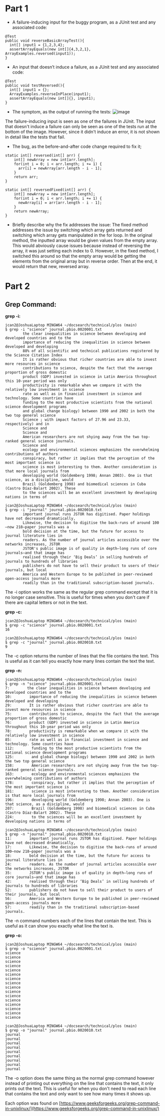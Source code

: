 # Part 1

* A failure-inducing input for the buggy program, as a JUnit test and any associated code:
```
@Test
public void reverseBasicArrayTest(){
  int[] input1 = {1,2,3,4};
  assertArrayEquals(new int[]{4,3,2,1}, ArrayExamples.reversed(input1));
}
```
* An input that doesn’t induce a failure, as a JUnit test and any associated code:
```
@Test
public void testReversed(){
  int[] input1 = {};
  ArrayExamples.reverseInPlace(input1);
  assertArrayEquals(new int[]{}, input1);
}
```
* The symptom, as the output of running the tests:
![image](https://github.com/JoshCaneday/cse15l-lab-reports/assets/146874169/43d0566e-d85e-48be-80e5-056fa5a905df)

The failure-inducing input is seen as one of the failures in JUnit. The input that doesn't induce a failure can only be seen as one of the tests run at the bottom of the image. However, since it didn't induce an error, it is not shown in detail like the tests that fail.
* The bug, as the before-and-after code change required to fix it;
```
static int[] reversed(int[] arr) {
    int[] newArray = new int[arr.length];
    for(int i = 0; i < arr.length; i += 1) {
      arr[i] = newArray[arr.length - i - 1];
    }
    return arr;
}
```

```
static int[] reversedFixed(int[] arr) {
    int[] newArray = new int[arr.length];
    for(int i = 0; i < arr.length; i += 1) {
      newArray[i] = arr[arr.length - i - 1];
    }
    return newArray;
}
```
* Briefly describe why the fix addresses the issue:
  The fixed method addresses the issue by switching which array gets returned and switching which array gets manipulated in the for loop. In the original method, the inputted array would be given values from the empty array. This would abviously cause issues because instead of reversing the array, it was just setting each index to 0. However, in the fixed method, I switched this around so that the empty array would be getting the elements from the original array but in reverse order. Then at the end, it would return that new, reversed array.

# Part 2

## Grep Command:

**grep -i:**

```
jcan2@JoshuaLaptop MINGW64 ~/docsearch/technical/plos (main)
$ grep -i "science" journal.pbio.0020001.txt
        the clear inequalities in science between developing and developed countries and to the
        importance of reducing the inequalities in science between developed and developing
        88% of all scientific and technical publications registered by the Science Citation Index
        It is rather obvious that richer countries are able to invest more resources in science
        contributions to science, despite the fact that the average proportion of gross domestic
        product (GDP) invested in science in Latin America throughout this 10-year period was only
        productivity is remarkable when we compare it with the relatively low investment in science
        rate as well as in financial investment in science and technology. Some countries have
        funding to the most productive scientists from the national science development programs
        and global change biology) between 1990 and 2002 in both the two top general science
        Science ; with impact factors of 27.96 and 23.33, respectively) and in
        Science and
        Science and
        American researchers are not shying away from the two top-ranked general science journals.
        Science and
        ecology and environmental sciences emphasizes the overwhelming contributions of authors
        conspiracy, but rather it implies that the perception of the most important science is
        science is most interesting to them. Another consideration is that more local journals from
        developing world (Goldemberg 1998; Annan 2003). One is that science, as a discipline, would
        Brazil (Goldemberg 1998) and biomedical sciences in Cuba (Castro Díaz-Balart 2002). These
        to the sciences will be an excellent investment by developing nations in terms of
```
```
jcan2@JoshuaLaptop MINGW64 ~/docsearch/technical/plos (main)
$ grep -i "journal" journal.pbio.0020010.txt
        important journal runs JSTOR has digitised. Paper holdings have not decreased dramatically,
        Likewise, the decision to digitise the back-runs of around 100—now 218—paper journals was a
        bold decision at the time, but the future for access to journal literature lies in
        readers. As the number of journal articles accessible over the networks increases, JSTOR
        JSTOR's public image is of quality in depth—long runs of core journals—and that image has
        realised through their ‘Big Deals’ in selling hundreds of journals to hundreds of libraries
        publishers do not have to sell their product to users of their journals, but local
        America and Western Europe to be published in peer-reviewed open-access journals more
        readily than in the traditional subscription-based journals.
```
The -i option works the same as the regular grep command except that it is no longer case sensitive. This is useful for times when you don't care if there are capital letters or not in the text.

**grep -c:**

```
jcan2@JoshuaLaptop MINGW64 ~/docsearch/technical/plos (main)
$ grep -c "science" journal.pbio.0020001.txt
16
```
```
jcan2@JoshuaLaptop MINGW64 ~/docsearch/technical/plos (main)
$ grep -c "journal" journal.pbio.0020010.txt
9
```
The -c option returns the number of lines that the file contains the text. This is useful as it can tell you exactly how many lines contain the text the text.

**grep -n:**

```
jcan2@JoshuaLaptop MINGW64 ~/docsearch/technical/plos (main)
$ grep -n "science" journal.pbio.0020001.txt
7:        the clear inequalities in science between developing and developed countries and to the
10:        importance of reducing the inequalities in science between developed and developing
29:        It is rather obvious that richer countries are able to invest more resources in science
75:        contributions to science, despite the fact that the average proportion of gross domestic
76:        product (GDP) invested in science in Latin America throughout this 10-year period was only
78:        productivity is remarkable when we compare it with the relatively low investment in science
85:        rate as well as in financial investment in science and technology. Some countries have
112:        funding to the most productive scientists from the national science development programs
125:        and global change biology) between 1990 and 2002 in both the two top general science
158:        American researchers are not shying away from the two top-ranked general science journals.
163:        ecology and environmental sciences emphasizes the overwhelming contributions of authors
178:        conspiracy, but rather it implies that the perception of the most important science is
181:        science is most interesting to them. Another consideration is that more local journals from
196:        developing world (Goldemberg 1998; Annan 2003). One is that science, as a discipline, would
207:        Brazil (Goldemberg 1998) and biomedical sciences in Cuba (Castro Díaz-Balart 2002). These
224:        to the sciences will be an excellent investment by developing nations in terms of
```
```
jcan2@JoshuaLaptop MINGW64 ~/docsearch/technical/plos (main)
$ grep -n "journal" journal.pbio.0020010.txt
11:        important journal runs JSTOR has digitised. Paper holdings have not decreased dramatically,
17:        Likewise, the decision to digitise the back-runs of around 100—now 218—paper journals was a
18:        bold decision at the time, but the future for access to journal literature lies in
24:        readers. As the number of journal articles accessible over the networks increases, JSTOR
35:        JSTOR's public image is of quality in depth—long runs of core journals—and that image has
42:        realised through their ‘Big Deals’ in selling hundreds of journals to hundreds of libraries
52:        publishers do not have to sell their product to users of their journals, but local
56:        America and Western Europe to be published in peer-reviewed open-access journals more
57:        readily than in the traditional subscription-based journals.
```
The -n command numbers each of the lines that contain the text. This is useful as it can show you exactly what line the text is.

**grep -o:**

```
jcan2@JoshuaLaptop MINGW64 ~/docsearch/technical/plos (main)
$ grep -o "science" journal.pbio.0020001.txt
science
science
science
science
science
science
science
science
science
science
science
science
science
science
science
science
```
```
jcan2@JoshuaLaptop MINGW64 ~/docsearch/technical/plos (main)
$ grep -o "journal" journal.pbio.0020010.txt
journal
journal
journal
journal
journal
journal
journal
journal
journal
```
The -o option does the same thing as the normal grep command however instead of printing out everything on the line that contains the text, it only prints out the text. This is useful for when you don't need to read each line that contains the text and only want to see how many times it shows up.

Each option was found on [https://www.geeksforgeeks.org/grep-command-in-unixlinux/](https://www.geeksforgeeks.org/grep-command-in-unixlinux/)
